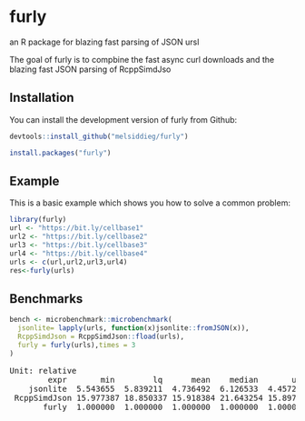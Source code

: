 
# furly 

an R package for blazing fast parsing of JSON ursl

<!-- badges: start -->
<!-- badges: end -->

The goal of furly is to compbine the fast async curl downloads and the blazing fast JSON parsing of RcppSimdJso

## Installation

You can install the development version of furly from Github:
```r
devtools::install_github("melsiddieg/furly")
```


``` r
install.packages("furly")
```

## Example

This is a basic example which shows you how to solve a common problem:

``` r
library(furly)
url <- "https://bit.ly/cellbase1"
url2 <- "https://bit.ly/cellbase2"
url3 <- "https://bit.ly/cellbase3"
url4 <- "https://bit.ly/cellbase4"
urls <- c(url,url2,url3,url4)
res<-furly(urls)
```

## Benchmarks
``` r
bench <- microbenchmark::microbenchmark(
  jsonlite= lapply(urls, function(x)jsonlite::fromJSON(x)),
  RcppSimdJson = RcppSimdJson::fload(urls),
  furly = furly(urls),times = 3
)
```
<pre>
Unit: relative
        expr       min        lq      mean    median       uq       max neval
    jsonlite  5.543655  5.839211  4.736492  6.126533  4.45725  3.535009     3
 RcppSimdJson 15.977387 18.850337 15.918384 21.643254 15.89797 12.723832     3
       furly  1.000000  1.000000  1.000000  1.000000  1.00000  1.000000     3
</pre>
